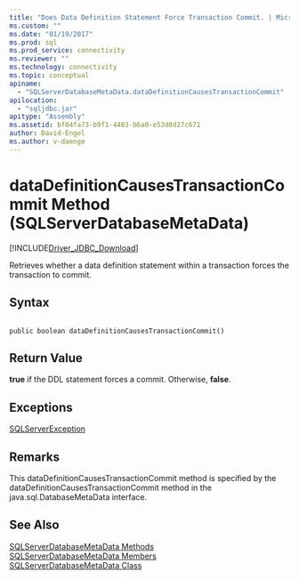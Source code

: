 ```yaml
---
title: "Does Data Definition Statement Force Transaction Commit. | Microsoft Docs"
ms.custom: ""
ms.date: "01/19/2017"
ms.prod: sql
ms.prod_service: connectivity
ms.reviewer: ""
ms.technology: connectivity
ms.topic: conceptual
apiname: 
  - "SQLServerDatabaseMetaData.dataDefinitionCausesTransactionCommit"
apilocation: 
  - "sqljdbc.jar"
apitype: "Assembly"
ms.assetid: bf04fa73-b9f1-4403-b6a0-e53d0d27c671
author: David-Engel
ms.author: v-daenge
---
```

# dataDefinitionCausesTransactionCommit Method (SQLServerDatabaseMetaData)
[!INCLUDE[Driver_JDBC_Download](../../../includes/driver_jdbc_download.md)]

  Retrieves whether a data definition statement within a transaction forces the transaction to commit.  
  
## Syntax  
  
```  
  
public boolean dataDefinitionCausesTransactionCommit()  
```  
  
## Return Value  
 **true** if the DDL statement forces a commit. Otherwise, **false**.  
  
## Exceptions  
 [SQLServerException](../../../connect/jdbc/reference/sqlserverexception-class.md)  
  
## Remarks  
 This dataDefinitionCausesTransactionCommit method is specified by the dataDefinitionCausesTransactionCommit method in the java.sql.DatabaseMetaData interface.  
  
## See Also  
 [SQLServerDatabaseMetaData Methods](../../../connect/jdbc/reference/sqlserverdatabasemetadata-methods.md)   
 [SQLServerDatabaseMetaData Members](../../../connect/jdbc/reference/sqlserverdatabasemetadata-members.md)   
 [SQLServerDatabaseMetaData Class](../../../connect/jdbc/reference/sqlserverdatabasemetadata-class.md)  
  
  
